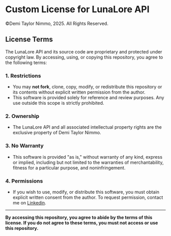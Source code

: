 # Custom License for LunaLore API

©Demi Taylor Nimmo, 2025. All Rights Reserved.

## License Terms

The LunaLore API and its source code are proprietary and protected under copyright law. By accessing, using, or copying this repository, you agree to the following terms:

### **1. Restrictions**
- You may **not fork**, clone, copy, modify, or redistribute this repository or its contents without explicit written permission from the author.
- This software is provided solely for reference and review purposes. Any use outside this scope is strictly prohibited.

### **2. Ownership**
- The LunaLore API and all associated intellectual property rights are the exclusive property of Demi Taylor Nimmo.

### **3. No Warranty**
- This software is provided "as is," without warranty of any kind, express or implied, including but not limited to the warranties of merchantability, fitness for a particular purpose, and noninfringement.

### **4. Permissions**
- If you wish to use, modify, or distribute this software, you must obtain explicit written consent from the author. To request permission, contact me on [Linkedin](https://www.linkedin.com/in/demi-taylor-nimmo-bb320b40/).

---

**By accessing this repository, you agree to abide by the terms of this license. If you do not agree to these terms, you must not access or use this repository.**
